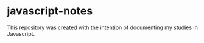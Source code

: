 # javascript-notes
This repository was created with the intention of documenting my studies in Javascript.
